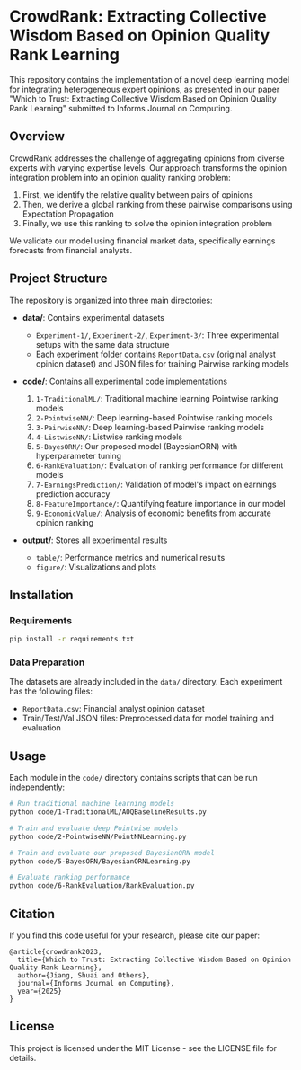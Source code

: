 # CrowdRank: Extracting Collective Wisdom Based on Opinion Quality Rank Learning

This repository contains the implementation of a novel deep learning model for integrating heterogeneous expert opinions, as presented in our paper "Which to Trust: Extracting Collective Wisdom Based on Opinion Quality Rank Learning" submitted to Informs Journal on Computing.

## Overview

CrowdRank addresses the challenge of aggregating opinions from diverse experts with varying expertise levels. Our approach transforms the opinion integration problem into an opinion quality ranking problem:

1. First, we identify the relative quality between pairs of opinions
2. Then, we derive a global ranking from these pairwise comparisons using Expectation Propagation
3. Finally, we use this ranking to solve the opinion integration problem

We validate our model using financial market data, specifically earnings forecasts from financial analysts.

## Project Structure

The repository is organized into three main directories:

- **data/**: Contains experimental datasets
  - `Experiment-1/`, `Experiment-2/`, `Experiment-3/`: Three experimental setups with the same data structure
  - Each experiment folder contains `ReportData.csv` (original analyst opinion dataset) and JSON files for training Pairwise ranking models

- **code/**: Contains all experimental code implementations
  1. `1-TraditionalML/`: Traditional machine learning Pointwise ranking models
  2. `2-PointwiseNN/`: Deep learning-based Pointwise ranking models
  3. `3-PairwiseNN/`: Deep learning-based Pairwise ranking models
  4. `4-ListwiseNN/`: Listwise ranking models
  5. `5-BayesORN/`: Our proposed model (BayesianORN) with hyperparameter tuning
  6. `6-RankEvaluation/`: Evaluation of ranking performance for different models
  7. `7-EarningsPrediction/`: Validation of model's impact on earnings prediction accuracy
  8. `8-FeatureImportance/`: Quantifying feature importance in our model
  9. `9-EconomicValue/`: Analysis of economic benefits from accurate opinion ranking

- **output/**: Stores all experimental results
  - `table/`: Performance metrics and numerical results
  - `figure/`: Visualizations and plots

## Installation

### Requirements

```bash
pip install -r requirements.txt
```

### Data Preparation

The datasets are already included in the `data/` directory. Each experiment has the following files:
- `ReportData.csv`: Financial analyst opinion dataset
- Train/Test/Val JSON files: Preprocessed data for model training and evaluation

## Usage

Each module in the `code/` directory contains scripts that can be run independently:

```bash
# Run traditional machine learning models
python code/1-TraditionalML/AOQBaselineResults.py

# Train and evaluate deep Pointwise models
python code/2-PointwiseNN/PointNNLearning.py

# Train and evaluate our proposed BayesianORN model
python code/5-BayesORN/BayesianORNLearning.py

# Evaluate ranking performance
python code/6-RankEvaluation/RankEvaluation.py
```

## Citation

If you find this code useful for your research, please cite our paper:

```
@article{crowdrank2023,
  title={Which to Trust: Extracting Collective Wisdom Based on Opinion Quality Rank Learning},
  author={Jiang, Shuai and Others},
  journal={Informs Journal on Computing},
  year={2025}
}
```

## License

This project is licensed under the MIT License - see the LICENSE file for details. 